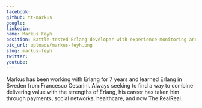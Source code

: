 ```yaml
---
facebook: 
github: tt-markus
google: 
linkedin: 
name: Markus Feyh
position: Battle-tested Erlang developer with experience monitoring and instrumenting stateless Erlang deployments
pic_url: uploads/markus-feyh.png
slug: markus-feyh
twitter: 
youtube: 
---
```

<p>Markus has been working with Erlang for 7 years and learned Erlang in Sweden from Francesco Cesarini. Always seeking to find a way to combine delivering value with the strengths of Erlang, his career has taken him through payments, social networks, healthcare, and now The RealReal.</p>
